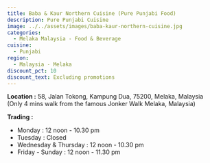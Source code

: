```yaml
---
title: Baba & Kaur Northern Cuisine (Pure Punjabi Food)
description: Pure Punjabi Cuisine
image: ../../assets/images/baba-kaur-northern-cuisine.jpg
categories:
  - Melaka Malaysia - Food & Beverage
cuisine:
  - Punjabi
region:
  - Malaysia - Melaka
discount_pct: 10
discount_text: Excluding promotions
---
```

**Location :** 58, Jalan Tokong, Kampung Dua, 75200, Melaka, Malaysia\
(Only 4 mins walk from the famous Jonker Walk Melaka, Malaysia)

**Trading :**

* Monday : 12 noon - 10.30 pm
* Tuesday : Closed
* Wednesday & Thursday : 12 noon - 10.30 pm
* Friday - Sunday : 12 noon - 11.30 pm
